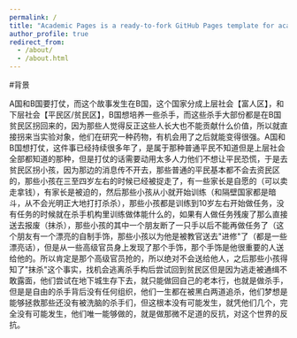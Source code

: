```yaml
---
permalink: /
title: "Academic Pages is a ready-to-fork GitHub Pages template for academic personal websites"
author_profile: true
redirect_from: 
  - /about/
  - /about.html
---
```


#背景

A国和B国要打仗，而这个故事发生在B国，这个国家分成上层社会【富人区】，和下层社会【平民区/贫民区】，B国想培养一些杀手，而这些杀手大部份都是在B国贫民区拐回来的，因为那些人觉得反正这些人长大也不能贡献什么价值，所以就直接拐来当实验对象，他们在研究一种药物，有机会用了之后就能变得很强。A国和B国想打仗，这件事已经持续很多年了，是属于那种普通平民不知道但是上层社会全部都知道的那种，但是打仗的话需要动用太多人力他们不想让平民恐慌，于是去贫民区拐小孩，因为那边的消息传不开去，那些普通的平民基本都不会去资民区的，那些小孩在三至四岁左右的时候已经被捉走了，有一些家长是自愿的（可以卖走拿钱），有家长是被迫的，然后那些小孩从小就开始训练（和隔壁国家都是暗斗，从不会光明正大地打打杀杀），那些小孩都是训练到10岁左右开始做任务，没有任务的时候就在杀手机构里训练做体能什么的，如果有人做任务残废了那么直接送去报废（抹杀），那些小孩的其中一个朋友断了一只手以后不能再做任务了（这个朋友有一个漂亮的自制手饰，那些小孩以为他是被教官送去"进修"了（都是一些漂亮话），但是从一些高级官员身上发现了那个手饰，那个手饰是他很重要的人送给他的。所以肯定是那个高级官员抢的，所以绝对不会送给他人，之后那些小孩得知了"抹杀"这个事实，找机会逃离杀手构后尝试回到贫民区但是因为逃走被通缉不敢露面，他们尝试在地下城生存下去，就只能做回自己的老本行，也就是做杀手，但是是自由的杀手背后没有任何组织，他们一生都在被黑白两道追杀，他们梦想是能够拯救那些还没有被洗脑的杀手们，但这根本没有可能发生，就凭他们几个，完全没有可能发生，他们唯一能够做的，就是做那微不足道的反抗，对这个世界的反抗。
